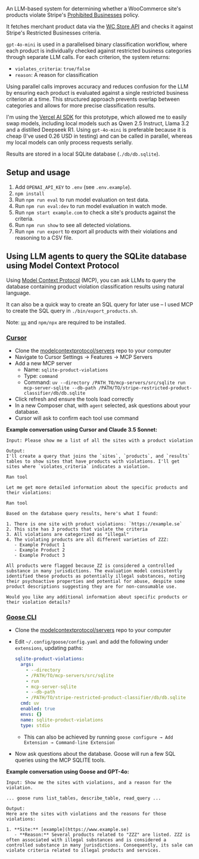 An LLM-based system for determining whether a WooCommerce site's products violate Stripe's [Prohibited Businesses](https://stripe.com/au/legal/restricted-businesses#prohibited-businesses) policy.

It fetches merchant product data via the [WC Store API](https://developer.woocommerce.com/2022/03/25/store-api-is-now-considered-stable/) and checks it against Stripe's Restricted Businesses criteria.

`gpt-4o-mini` is used in a parallelised binary classification workflow, where each product is individually checked against restricted business categories through separate LLM calls. For each criterion, the system returns:

- `violates_criteria`: `true/false`
- `reason`: A reason for classification

Using parallel calls improves accuracy and reduces confusion for the LLM by ensuring each product is evaluated against a single restricted business criterion at a time. This structured approach prevents overlap between categories and allows for more precise classification results.

I'm using the [Vercel AI SDK](https://sdk.vercel.ai/docs/introduction) for this prototype, which allowed me to easily swap models, including local models such as Qwen 2.5 Instruct, Llama 3.2 and a distilled Deepseek R1. Using `gpt-4o-mini` is preferable because it is cheap (I've used 0.26 USD in testing) and can be called in parallel, whereas my local models can only process requests serially.

Results are stored in a local SQLite database (`./db/db.sqlite`).

## Setup and usage

1. Add `OPENAI_API_KEY` to `.env` (see `.env.example`).
2. `npm install`
3. Run `npm run eval` to run model evaluation on test data.
4. Run `npm run eval:dev` to run model evaluation in watch mode.
5. Run `npm start example.com` to check a site's products against the criteria.
6. Run `npm run show` to see all detected violations.
7. Run `npm run export` to export all products with their violations and reasoning to a CSV file.

## Using LLM agents to query the SQLite database using Model Context Protocol

Using [Model Context Protocol](https://modelcontextprotocol.io) (MCP), you can ask LLMs to query the database containing product violation classification results using natural language.

It can also be a quick way to create an SQL query for later use – I used MCP to create the SQL query in `./bin/export_products.sh`.

Note: [`uv`](https://docs.astral.sh/uv/getting-started/installation/) and `npm/npx` are required to be installed.

### [Cursor](https://docs.cursor.com/advanced/model-context-protocol#using-mcp-tools-in-composer)

- Clone the [modelcontextprotocol/servers](https://github.com/modelcontextprotocol/servers) repo to your computer
- Navigate to Cursor Settings → Features → MCP Servers
- Add a new MCP server
  - Name: `sqlite-product-violations`
  - Type: `command`
  - Command: `uv --directory /PATH_TO/mcp-servers/src/sqlite run mcp-server-sqlite --db-path /PATH/TO/stripe-restricted-product-classifier/db/db.sqlite`
- Click refresh and ensure the tools load correctly
- In a new Composer chat, with `agent` selected, ask questions about your database.
- Cursor will ask to confirm each tool use command

**Example conversation using Cursor and Claude 3.5 Sonnet:**

```
Input: Please show me a list of all the sites with a product violation

Output:
I'll create a query that joins the `sites`, `products`, and `results` tables to show sites that have products with violations. I'll get sites where `violates_criteria` indicates a violation.

Ran tool

Let me get more detailed information about the specific products and their violations:

Ran tool

Based on the database query results, here's what I found:

1. There is one site with product violations: `https://example.se`
2. This site has 3 products that violate the criteria
3. All violations are categorized as "illegal"
4. The violating products are all different varieties of ZZZ:
   - Example Product 1
   - Example Product 2
   - Example Product 3

All products were flagged because ZZ is considered a controlled substance in many jurisdictions. The evaluation model consistently identified these products as potentially illegal substances, noting their psychoactive properties and potential for abuse, despite some product descriptions suggesting they are for non-consumable use.

Would you like any additional information about specific products or their violation details?
```

### [Goose CLI](https://block.github.io/goose/docs/)

- Clone the [modelcontextprotocol/servers](https://github.com/modelcontextprotocol/servers) repo to your computer
- Edit `~/.config/goose/config.yaml` and add the following under `extensions`, updating paths:

  ```yaml
  sqlite-product-violations:
    args:
      - --directory
      - /PATH/TO/mcp-servers/src/sqlite
      - run
      - mcp-server-sqlite
      - --db-path
      - /PATH/TO/stripe-restricted-product-classifier/db/db.sqlite
    cmd: uv
    enabled: true
    envs: {}
    name: sqlite-product-violations
    type: stdio
  ```

  - This can also be achieved by running `goose configure → Add Extension → Command-line Extension`

- Now ask questions about the database. Goose will run a few SQL queries using the MCP SQLITE tools.

**Example conversation using Goose and GPT-4o:**

```
Input: Show me the sites with violations, and a reason for the violation.

... goose runs list_tables, describe_table, read_query ...

Output:
Here are the sites with violations and the reasons for those violations:

1. **Site:** [example](https://www.example.se)
   - **Reason:** Several products related to "ZZZ" are listed. ZZZ is often associated with illegal substances and is considered a controlled substance in many jurisdictions. Consequently, its sale can violate criteria related to illegal products and services.
```
